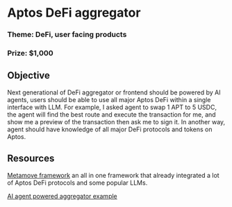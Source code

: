 # Aptos DeFi aggregator

### Theme: DeFi, user facing products

### Prize: $1,000

## Objective

Next generational of DeFi aggregator or frontend should be powered by AI agents, users should be able to use all major Aptos DeFi within a single interface with LLM. For example, I asked agent to swap 1 APT to 5 USDC, the agent will find the best route and execute the transaction for me, and show me a preview of the transaction then ask me to sign it. In another way, agent should have knowledge of all major DeFi protocols and tokens on Aptos.

## Resources

[Metamove framework](https://metamove.build/) an all in one framework that already integrated a lot of Aptos DeFi protocols and some popular LLMs.

[AI agent powered aggregator example](https://antikythera.io/)
